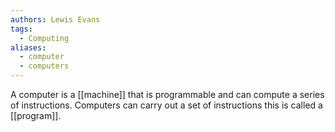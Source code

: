 ```yaml
---
authors: Lewis Evans
tags:
  - Computing
aliases:
  - computer
  - computers
---
```

A computer is a [[machine]] that is programmable and can compute a series of instructions. Computers can carry out a set of instructions this is called a [[program]]. 